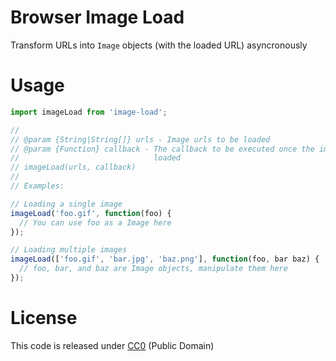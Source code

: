 # Browser Image Load

Transform URLs into `Image` objects (with the loaded URL) asyncronously

# Usage

```javascript
import imageLoad from 'image-load';

//
// @param {String|String[]} urls - Image urls to be loaded
// @param {Function} callback - The callback to be executed once the images are
//                              loaded
// imageLoad(urls, callback)
//
// Examples:

// Loading a single image
imageLoad('foo.gif', function(foo) {
  // You can use foo as a Image here
});

// Loading multiple images
imageLoad(['foo.gif', 'bar.jpg', 'baz.png'], function(foo, bar baz) {
  // foo, bar, and baz are Image objects, manipulate them here
});
```

# License

This code is released under
[CC0](http://creativecommons.org/publicdomain/zero/1.0/) (Public Domain)
